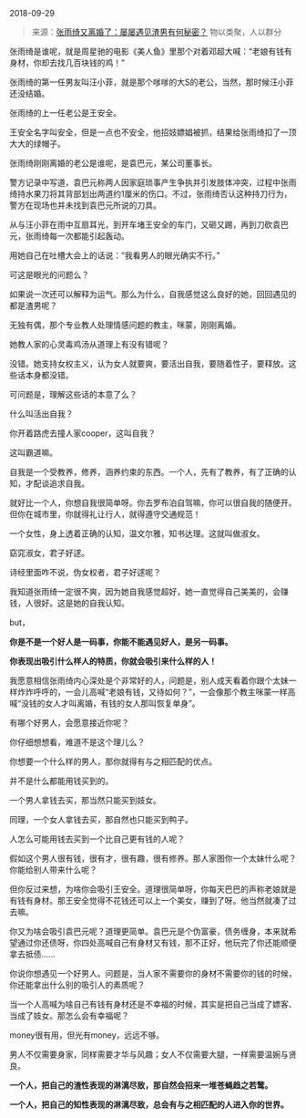 2018-09-29

> 来源：[张雨绮又离婚了：屡屡遇见渣男有何秘密？](http://mp.weixin.qq.com/s?__biz=MzU0MjYwNDU2Mw==&mid=2247484885&idx=1&sn=56e148368bd441e37e531b2b19cf8559&chksm=fb1969a9cc6ee0bfecd2cca2dba648afe6e8c35e45a45acc0b72ef16785de0ddbb93ab465208&scene=27#wechat_redirect)
> 物以类聚，人以群分

张雨绮是谁呢，就是周星驰的电影《美人鱼》里那个对着邓超大喊：“老娘有钱有身材，你却去找几百块钱的鸡！”

  

张雨绮的第一任男友叫汪小菲，就是那个嗲嗲的大S的老公，当然，那时候汪小菲还没结婚。

  

张雨绮的上一任老公是王安全。

  

王安全名字叫安全，但是一点也不安全，他招妓嫖娼被抓，结果给张雨绮扣了一顶大大的绿帽子。

  

张雨绮刚刚离婚的老公是谁呢，是袁巴元，某公司董事长。

警方记录中写道，袁巴元称两人因家庭琐事产生争执并引发肢体冲突，过程中张雨绮持水果刀将其背部划出两道约1厘米的伤口。不过，张雨绮否认这种持刀行为，警方在现场也并未找到袁巴元所说的刀具。

  

从与汪小菲在雨中互扇耳光，到开车堵王安全的车门，又砸又踢，再到刀砍袁巴元，张雨绮每一次都能引起轰动。

  

用她自己在吐槽大会上的话说：“我看男人的眼光确实不行。”

  

可这是眼光的问题么？

  

如果说一次还可以解释为运气。那么为什么，自我感觉这么良好的她，回回遇见的都是渣男呢？

  

无独有偶，那个专业教人处理情感问题的教主，咪蒙，刚刚离婚。  

  

她教人家的心灵毒鸡汤从道理上有没有错呢？

  

没错。她支持女权主义，认为女人就要爽，要活出自我，要随着性子，要释放。这些话本身都没错。

  

可问题是，理解这些话的本意了么？

  

什么叫活出自我？

  

你开着路虎去撞人家cooper，这叫自我？

这叫霸道嘛。

  

自我是一个受教养，修养，涵养约束的东西。一个人，先有了教养，有了正确的认知，才配谈追求自我。

  

就好比一个人，你想自我很简单呀。你去罗布泊自驾嘛，你可以很自我的随便开。但你在城市里，你就得礼让行人，就得遵守交通规范！

  

一个女性，身上透着正确的认知，温文尔雅，知书达理。这就叫做淑女。

  

窈窕淑女，君子好逑。

  

诗经里面咋不说，伪女权者，君子好逑呢？

  

我知道张雨绮一定很不爽，因为她自我感觉超好，她一直觉得自己美美的，会赚钱，人很好。这是她的自我认知。

  

but，

  

 **你是不是一个好人是一码事，你能不能遇见好人，是另一码事。**

  

 **你表现出吸引什么样人的特质，你就会吸引来什么样的人！**

  

我愿意相信张雨绮内心深处是个非常好的人，问题是，别人成天看着你跟个太妹一样炸炸呼呼的，一会儿高喊“老娘有钱，又待如何？”，一会像那个教主咪蒙一样高喊“没钱的女人才叫离婚，有钱的女人那叫恢复单身”。

  

有哪个好男人，会愿意接近你呢？

  

你仔细想想看，难道不是这个理儿么？

  

你想要一个什么样的男人，那你就得有与之相匹配的优点。

  

并不是什么都能用钱买到的。

  

一个男人拿钱去买，那当然只能买到妓女。

同理，一个女人拿钱去买，那自然也只能买到鸭子。

  

人怎么可能用钱去买到一个比自己更有钱的人呢？

  

假如这个男人很有钱，很有才，很有趣，很有修养。那人家图你一个太妹什么呢？你能给别人带来什么呢？

  

但你反过来想，为啥你会吸引王安全。道理很简单呀，你每天巴巴的声称老娘就是有钱有身材。那王安全觉得不花钱还可以上一个美女，赚到了呀。他当然就凑了过去嘛。

  

你又为啥会吸引袁巴元呢？道理更简单。袁巴元是个伪富豪，债务缠身，本来就希望通过你还债呀，你四处高喊自己有身材又有钱，那不正好，他玩完了你还能顺便拿去抵债......

  

你说你想遇见一个好男人。问题是，当人家不需要你的身材不需要你的钱的时候，你还能拿出什么别的吸引人的素质呢？

  

当一个人高喊为啥自己有钱有身材还是不幸福的时候，其实是把自己当成了嫖客、当成了妓女。那怎么会有幸福呢？

  

money很有用，但光有money，远远不够。

  

男人不仅需要身家，同样需要才华与风趣；女人不仅需要大腿，一样需要温婉与贤良。

  

 **一个人，把自己的渣性表现的淋漓尽致，那自然会招来一堆苍蝇趋之若鹜。**

 **一个人，把自己的知性表现的淋漓尽致，总会有与之相匹配的人进入你的世界。**

